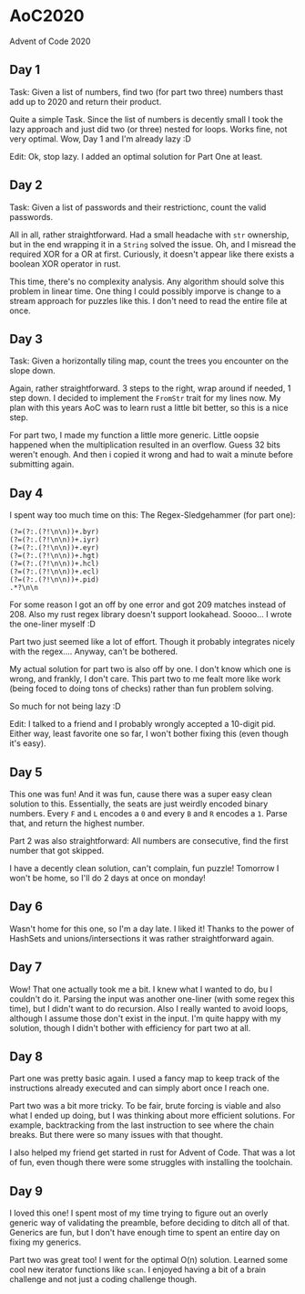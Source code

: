 # AoC2020
Advent of Code 2020

## Day 1
Task: Given a list of numbers, find two (for part two three) numbers thast add up to 2020 and return their product.

Quite a simple Task.
Since the list of numbers is decently small I took the lazy approach and just did two (or three) nested for loops.
Works fine, not very optimal.
Wow, Day 1 and I'm already lazy :D

Edit: Ok, stop lazy. I added an optimal solution for Part One at least.

## Day 2
Task: Given a list of passwords and their restrictionc, count the valid passwords.

All in all, rather straightforward.
Had a small headache with `str` ownership, but in the end wrapping it in a `String` solved the issue.
Oh, and I misread the required XOR for a OR at first.
Curiously, it doesn't appear like there exists a boolean XOR operator in rust.

This time, there's no complexity analysis.
Any algorithm should solve this problem in linear time.
One thing I could possibly imporve is change to a stream approach for puzzles like this.
I don't need to read the entire file at once.

## Day 3
Task: Given a horizontally tiling map, count the trees you encounter on the slope down.

Again, rather straightforward.
3 steps to the right, wrap around if needed, 1 step down.
I decided to implement the `FromStr` trait for my lines now.
My plan with this years AoC was to learn rust a little bit better, so this is a nice step.

For part two, I made my function a little more generic.
Little oopsie happened when the multiplication resulted in an overflow.
Guess 32 bits weren't enough.
And then i copied it wrong and had to wait a minute before submitting again.

## Day 4
I spent way too much time on this:
The Regex-Sledgehammer (for part one):

```
(?=(?:.(?!\n\n))+.byr)
(?=(?:.(?!\n\n))+.iyr)
(?=(?:.(?!\n\n))+.eyr)
(?=(?:.(?!\n\n))+.hgt)
(?=(?:.(?!\n\n))+.hcl)
(?=(?:.(?!\n\n))+.ecl)
(?=(?:.(?!\n\n))+.pid)
.*?\n\n
```

For some reason I got an off by one error and got 209 matches instead of 208.
Also my rust regex library doesn't support lookahead. Soooo...
I wrote the one-liner myself :D

Part two just seemed like a lot of effort.
Though it probably integrates nicely with the regex....
Anyway, can't be bothered.

My actual solution for part two is also off by one.
I don't know which one is wrong, and frankly, I don't care.
This part two to me fealt more like work (being foced to doing tons of checks) rather than fun problem solving.

So much for not being lazy :D

Edit: I talked to a friend and I probably wrongly accepted a 10-digit pid.
Either way, least favorite one so far, I won't bother fixing this (even though it's easy).

## Day 5
This one was fun!
And it was fun, cause there was a super easy clean solution to this.
Essentially, the seats are just weirdly encoded binary numbers.
Every `F` and `L` encodes a `0` and every `B` and `R` encodes a `1`.
Parse that, and return the highest number.

Part 2 was also straightforward:
All numbers are consecutive, find the first number that got skipped.

I have a decently clean solution, can't complain, fun puzzle!
Tomorrow I won't be home, so I'll do 2 days at once on monday!

## Day 6
Wasn't home for this one, so I'm a day late.
I liked it!
Thanks to the power of HashSets and unions/intersections it was rather straightforward again.

## Day 7
Wow!
That one actually took me a bit.
I knew what I wanted to do, bu I couldn't do it.
Parsing the input was another one-liner (with some regex this time), but I didn't want to do recursion.
Also I really wanted to avoid loops, although I assume those don't exist in the input.
I'm quite happy with my solution, though I didn't bother with efficiency for part two at all.

## Day 8
Part one was pretty basic again.
I used a fancy map to keep track of the instructions already executed and can simply abort once I reach one.

Part two was a bit more tricky.
To be fair, brute forcing is viable and also what I ended up doing, but I was thinking about more efficient solutions.
For example, backtracking from the last instruction to see where the chain breaks.
But there were so many issues with that thought.

I also helped my friend get started in rust for Advent of Code.
That was a lot of fun, even though there were some struggles with installing the toolchain.

## Day 9
I loved this one!
I spent most of my time trying to figure out an overly generic way of validating the preamble,
before deciding to ditch all of that.
Generics are fun, but I don't have enough time to spent an entire day on fixing my generics.

Part two was great too! I went for the optimal O(n) solution.
Learned some cool new iterator functions like `scan`.
I enjoyed having a bit of a brain challenge and not just a coding challenge though.
